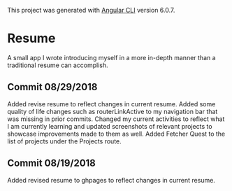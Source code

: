 This project was generated with [Angular CLI](https://github.com/angular/angular-cli) version 6.0.7.
# Resume
A small app I wrote introducing myself in a more in-depth manner than a traditional resume can accomplish.

## Commit 08/29/2018
Added revise resume to reflect changes in current resume.  Added some quality of life changes such as routerLinkActive to my navigation bar that was missing in prior commits.  Changed my current activities to reflect what I am currently learning and updated screenshots of relevant projects to showcase improvements made to them as well.  Added Fetcher Quest to the list of projects under the Projects route.

## Commit 08/19/2018
Added revised resume to ghpages to reflect changes in current resume.
